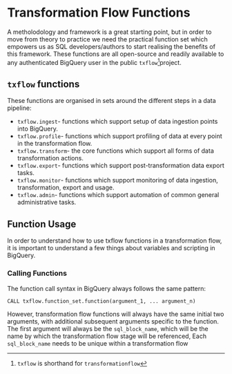 # Transformation Flow Functions

A metholodology and framework is a great starting point, but in order to move from theory to practice we need the practical function set which empowers us as SQL developers/authors to start realising the benefits of this framework.  These functions are all open-source and readily available to any authenticated BigQuery user in the public `txflow`[^1]project.

## `txflow` functions
These functions are organised in sets around the different steps in a data pipeline:

- `txflow.ingest`- functions which support setup of data ingestion points into BigQuery.
- `txflow.profile`- functions which support profiling of data at every point in the transformation flow.
- `txflow.transform`- the core functions which support all forms of data transformation actions.
- `txflow.export`- functions which support post-transformation data export tasks.
- `txflow.monitor`- functions which support monitoring of data ingestion, transformation, export and usage.
- `txflow.admin`- functions which support automation of common general administrative tasks.

## Function Usage
In order to understand how to use txflow functions in a transformation flow, it is important to understand a few things about variables and scripting in BigQuery.

### Calling Functions
The function call syntax in BigQuery always follows the same pattern:
```
CALL txflow.function_set.function(argument_1, ... argument_n)
```
However, transformation flow functions will always have the same initial two arguments, with additional subsequent arguments specific to the function. The first argument will always be the `sql_block_name`, which will be the name by which the transformation flow stage will be referenced,  Each `sql_block_name` needs to be unique within a transformation flow 





[^1]: `txflow` is shorthand for `transformationflow`